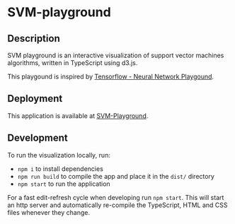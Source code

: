 
# SVM-playground

## Description

SVM playground is an interactive visualization of support vector machines algorithms, written in
TypeScript using d3.js. 

This playgound is inspired by [Tensorflow - Neural Network Playgound](https://playground.tensorflow.org/).

## Deployment
This application is available at [SVM-Playground](https://aelbaza.github.io/SVMPlayground).

## Development

To run the visualization locally, run:

- `npm i` to install dependencies
- `npm run build` to compile the app and place it in the `dist/` directory
- `npm start` to run the application

For a fast edit-refresh cycle when developing run `npm start`.
This will start an http server and automatically re-compile the TypeScript,
HTML and CSS files whenever they change.
